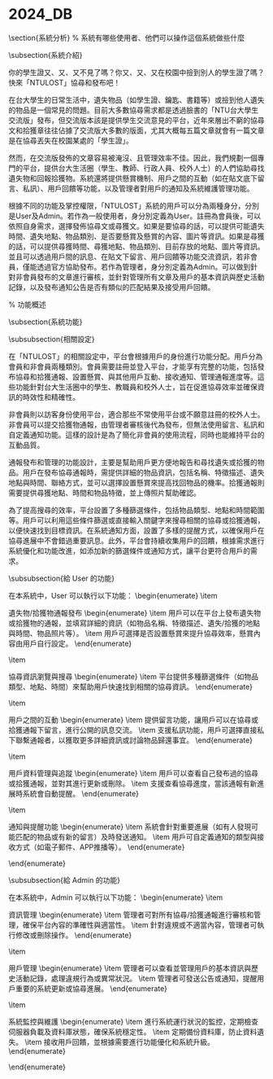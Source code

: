 # 2024_DB

\section{系統分析}
% 系統有哪些使用者、他們可以操作這個系統做些什麼

\subsection{系統介紹}

你的學生證又、又、又不見了嗎？你又、又、又在校園中撿到別人的學生證了嗎？快來「NTULOST」協尋和發布吧！

在台大學生的日常生活中，遺失物品（如學生證、鑰匙、書籍等）或撿到他人遺失的物品是一個常見的問題。目前大多數協尋需求都是透過臉書的「NTU台大學生交流版」發布，但交流版本該是提供學生交流意見的平台，近年來層出不窮的協尋文和拾獲章往往佔據了交流版大多數的版面，尤其大概每五篇文章就會有一篇文章是在協尋丟失在校園某處的「學生證」。

然而，在交流版發佈的文章容易被淹沒、且管理效率不佳。因此，我們規劃一個專門的平台，提供台大生活圈（學生、教師、行政人員、校外人士）的人們協助尋找遺失物和回報拾獲物。系統還將提供懸賞機制、用戶之間的互動（如在貼文底下留言、私訊）、用戶回饋等功能，以及管理者對用戶的通知及系統維護管理功能。

根據不同的功能及掌控權限，「NTULOST」系統的用戶可以分為兩種身分，分別是User及Admin。若作為一般使用者，身分別定義為User。註冊為會員後，可以依照自身需求，選擇發佈協尋文或尋獲文。如果是要協尋的話，可以提供可能遺失時間、遺失地點、物品類別、是否要懸賞及懸賞的內容、圖片等資訊。如果是尋獲的話，可以提供尋獲時間、尋獲地點、物品類別、目前存放的地點、圖片等資訊。並且可以透過用戶間的訊息、在貼文下留言、用戶回饋等功能交流資訊，若非會員，僅能透過官方協助發布。若作為管理者，身分別定義為Admin。可以做到針對非會員發布的文章進行審核，並針對管理所有文章及用戶的基本資訊與歷史活動記錄，以及發布通知公告是否有類似的匹配結果及接受用戶回饋。


% 功能概述

\subsection{系統功能}    

\subsubsection{相關設定}

在「NTULOST」的相關設定中，平台會根據用戶的身份進行功能分配。用戶分為會員和非會員兩種類別。會員需要註冊並登入平台，才能享有完整的功能，包括發布協尋和拾獲通報、設置懸賞、與其他用戶互動、接收通知、管理通報進度等。這些功能針對台大生活圈中的學生、教職員和校外人士，旨在促進協尋效率並確保資訊的時效性和精確性。

非會員則以訪客身份使用平台，適合那些不常使用平台或不願意註冊的校外人士。非會員可以提交拾獲物通報，由管理者審核後代為發布，但無法使用留言、私訊和自定義通知功能。這樣的設計是為了簡化非會員的使用流程，同時也能維持平台的互動品質。

通報發布和管理的功能設計，主要是幫助用戶更方便地報告和尋找遺失或拾獲的物品。用戶在發布協尋通報時，需提供詳細的物品資訊，包括名稱、特徵描述、遺失地點與時間、聯絡方式，並可以選擇設置懸賞來提高找回物品的機率。拾獲通報則需要提供尋獲地點、時間和物品特徵，並上傳照片幫助確認。

為了提高搜尋的效率，平台設置了多種篩選條件，包括物品類型、地點和時間範圍等。用戶可以利用這些條件篩選或直接輸入關鍵字來搜尋相關的協尋或拾獲通報，以便快速找到目標資訊。在系統通知方面，設置了多樣的提醒方式，以確保用戶在協尋進展中不會錯過重要訊息。此外，平台會持續收集用戶的回饋，根據需求進行系統優化和功能改進，如添加新的篩選條件或通知方式，讓平台更符合用戶的需求。


\subsubsection{給 User 的功能}

在本系統中，User 可以執行以下功能：
\begin{enumerate}
\item 

遺失物/拾獲物通報發布
\begin{enumerate}
    \item 用戶可以在平台上發布遺失物或拾獲物的通報，並填寫詳細的資訊（如物品名稱、特徵描述、遺失/拾獲的地點與時間、物品照片等）。
    \item 用戶可選擇是否設置懸賞來提升協尋效率，懸賞內容由用戶自行設定。
\end{enumerate}

\item 

協尋資訊瀏覽與搜尋
\begin{enumerate}
    \item 平台提供多種篩選條件（如物品類型、地點、時間）來幫助用戶快速找到相關的協尋資訊。
\end{enumerate}

\item 

用戶之間的互動
\begin{enumerate}
    \item 提供留言功能，讓用戶可以在協尋或拾獲通報下留言，進行公開的訊息交流。
    \item 支援私訊功能，用戶可選擇直接私下聯繫通報者，以獲取更多詳細資訊或討論物品歸還事宜。
\end{enumerate}

\item 

用戶資料管理與追蹤
\begin{enumerate}
    \item 用戶可以查看自己發布過的協尋或拾獲通報，並對其進行更新或刪除。
    \item 支援查看協尋進度，當該通報有新進展時系統會自動提醒。
\end{enumerate}

\item 

通知與提醒功能
\begin{enumerate}
    \item 系統會針對重要進展（如有人發現可能匹配的物品或有新的留言）及時發送通知。
    \item 用戶可自定義通知的類型與接收方式（如電子郵件、APP推播等）。
\end{enumerate}


\end{enumerate}

   
\subsubsection{給 Admin 的功能}

在本系統中，Admin 可以執行以下功能：
\begin{enumerate}
\item 

資訊管理
\begin{enumerate}
    \item 管理者可對所有協尋/拾獲通報進行審核和管理，確保平台內容的準確性與適當性。
    \item 針對違規或不適當內容，管理者可執行修改或刪除操作。
\end{enumerate}

\item 

用戶管理
\begin{enumerate}
    \item 管理者可以查看並管理用戶的基本資訊與歷史活動記錄，處理違規行為或異常狀況。
    \item 管理者可發送公告或通知，提醒用戶重要的系統更新或協尋進展。
\end{enumerate}

\item 

系統監控與維護
\begin{enumerate}
    \item 進行系統運行狀況的監控，定期檢查伺服器負載及資料庫狀態，確保系統穩定性。
    \item 定期備份資料庫，防止資料遺失。
    \item 接收用戶回饋，並根據需要進行功能優化和系統升級。
\end{enumerate}


\end{enumerate}
